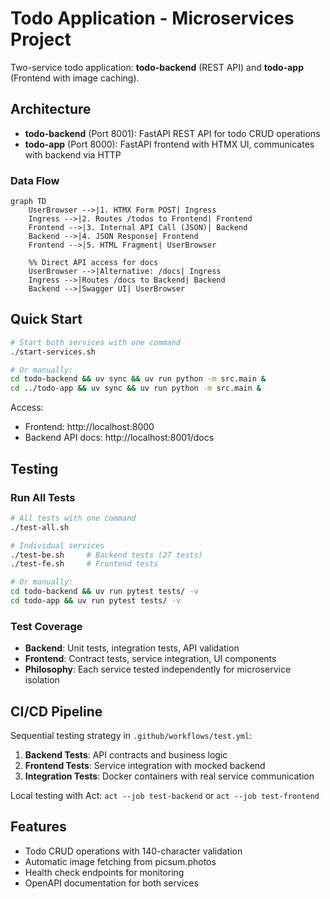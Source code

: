 # Todo Application - Microservices Project

Two-service todo application: **todo-backend** (REST API) and **todo-app** (Frontend with image caching).

## Architecture

- **todo-backend** (Port 8001): FastAPI REST API for todo CRUD operations
- **todo-app** (Port 8000): FastAPI frontend with HTMX UI, communicates with backend via HTTP

### Data Flow

```mermaid
graph TD
    UserBrowser -->|1. HTMX Form POST| Ingress
    Ingress -->|2. Routes /todos to Frontend| Frontend
    Frontend -->|3. Internal API Call (JSON)| Backend
    Backend -->|4. JSON Response| Frontend
    Frontend -->|5. HTML Fragment| UserBrowser

    %% Direct API access for docs
    UserBrowser -->|Alternative: /docs| Ingress
    Ingress -->|Routes /docs to Backend| Backend
    Backend -->|Swagger UI| UserBrowser
```

## Quick Start

```bash
# Start both services with one command
./start-services.sh

# Or manually:
cd todo-backend && uv sync && uv run python -m src.main &
cd ../todo-app && uv sync && uv run python -m src.main &
```

Access:
- Frontend: http://localhost:8000
- Backend API docs: http://localhost:8001/docs

## Testing

### Run All Tests
```bash
# All tests with one command
./test-all.sh

# Individual services
./test-be.sh     # Backend tests (27 tests)
./test-fe.sh     # Frontend tests

# Or manually:
cd todo-backend && uv run pytest tests/ -v
cd todo-app && uv run pytest tests/ -v
```

### Test Coverage
- **Backend**: Unit tests, integration tests, API validation
- **Frontend**: Contract tests, service integration, UI components
- **Philosophy**: Each service tested independently for microservice isolation

## CI/CD Pipeline

Sequential testing strategy in `.github/workflows/test.yml`:
1. **Backend Tests**: API contracts and business logic
2. **Frontend Tests**: Service integration with mocked backend
3. **Integration Tests**: Docker containers with real service communication

Local testing with Act: `act --job test-backend` or `act --job test-frontend`

## Features

- Todo CRUD operations with 140-character validation
- Automatic image fetching from picsum.photos
- Health check endpoints for monitoring
- OpenAPI documentation for both services
